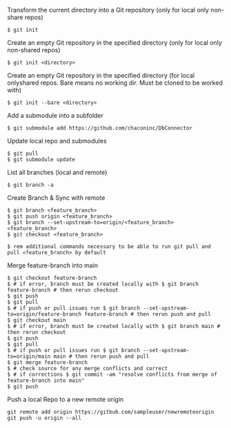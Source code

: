 Transform the current directory into a Git repository (only for local only non-share repos)
```Shell
$ git init
```

Create an empty Git repository in the specified directory (only for local only non-shared repos)
```Shell
$ git init <directory>
```

Create an empty Git repository in the specified directory (for local onlyshared repos. Bare means no working dir. Must be cloned to be worked with)
```Shell
$ git init --bare <directory>
```

Add a submodule into a subfolder
```Shell
$ git submodule add https://github.com/chaconinc/DbConnector
```

Update local repo and submodules
```Shell
$ git pull
$ git submodule update
```

List all branches (local and remote)
```Shell
$ git branch -a
```

Create Branch & Sync with remote
```Shell
$ git branch <feature_branch>
$ git push origin <feature_branch>
$ git branch --set-upstream-to=origin/<feature_branch> <feature_branch>
$ git checkout <feature_branch>

$ rem additional commands necessary to be able to run git pull and pull <feature_branch> by default
```

Merge feature-branch into main
```Shell
$ git checkout feature-branch
$ # if error, branch must be created locally with $ git branch feature-branch # then rerun checkout
$ git push
$ git pull
$ # if push or pull issues run $ git branch --set-upstream-to=origin/feature-branch feature-branch # then rerun push and pull
$ git checkout main
$ # if error, branch must be created locally with $ git branch main # then rerun checkout
$ git push
$ git pull
$ # if push or pull issues run $ git branch --set-upstream-to=origin/main main # then rerun push and pull
$ git merge feature-branch
$ # check source for any merge conflicts and correct
$ # if corrections $ git commit -am "resolve conflicts from merge of feature-branch into main"
$ git push
```

Push a local Repo to a new remote origin
```Shell
git remote add origin https://gitbub.com/sampleuser/newremoteorigin
git push -u origin --all
```
